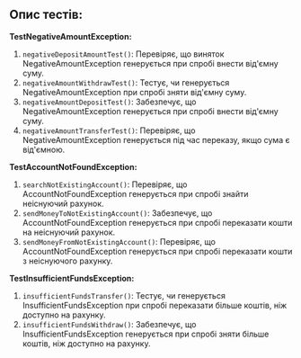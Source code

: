 ## Опис тестів:

  **TestNegativeAmountException:**
  
  1. `negativeDepositAmountTest()`: Перевіряє, що виняток NegativeAmountException генерується при спробі внести від'ємну суму.
  2. `negativeAmountWithdrawTest()`: Тестує, чи генерується NegativeAmountException при спробі зняти від'ємну суму.
  3. `negativeAmountDepositTest()`: Забезпечує, що NegativeAmountException генерується при спробі внести від'ємну суму.
  4. `negativeAmountTransferTest()`: Перевіряє, що NegativeAmountException генерується під час переказу, якщо сума є від'ємною.
  
  **TestAccountNotFoundException:**
 
  1. `searchNotExistingAccount()`: Перевіряє, що AccountNotFoundException генерується при спробі знайти неіснуючий рахунок.
  2. `sendMoneyToNotExistingAccount()`: Забезпечує, що AccountNotFoundException генерується при спробі переказати кошти на неіснуючий рахунок.
  3. `sendMoneyFromNotExistingAccount()`: Перевіряє, що AccountNotFoundException генерується при спробі переказати кошти з неіснуючого рахунку.
  
  **TestInsufficientFundsException:**
  
  1. `insufficientFundsTransfer()`: Тестує, чи генерується InsufficientFundsException при спробі переказати більше коштів, ніж доступно на рахунку.
  2. `insufficientFundsWithdraw()`: Забезпечує, що InsufficientFundsException генерується при спробі зняти більше коштів, ніж доступно на рахунку.
 
